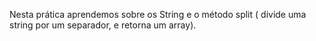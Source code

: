 Nesta prática aprendemos sobre os String e o método split ( divide uma string por um separador, e retorna um array).